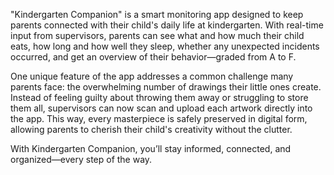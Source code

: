 "Kindergarten Companion" is a smart monitoring app designed to keep parents connected with their child's daily life at kindergarten. With real-time input from supervisors, parents can see what and how much their child eats, how long and how well they sleep, whether any unexpected incidents occurred, and get an overview of their behavior—graded from A to F.

One unique feature of the app addresses a common challenge many parents face: the overwhelming number of drawings their little ones create. Instead of feeling guilty about throwing them away or struggling to store them all, supervisors can now scan and upload each artwork directly into the app. This way, every masterpiece is safely preserved in digital form, allowing parents to cherish their child's creativity without the clutter.

With Kindergarten Companion, you’ll stay informed, connected, and organized—every step of the way.
